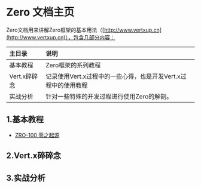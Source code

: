 # Zero 文档主页

Zero文档用来讲解Zero框架的基本用法（[http://www.vertxup.cn](http://www.vertxup.cn)），包含几部分内容：

| 主目录 | 说明 |
| :--- | :--- |
| 基本教程 | Zero框架的系列教程 |
| Vert.x碎碎念 | 记录使用Vert.x过程中的一些心得，也是开发Vert.x过程中的使用教程 |
| 实战分析 | 针对一些特殊的开发过程进行使用Zero的解剖。 |

## 1.基本教程

* [ZRO-100 零之起源](/zero-up/shou-ye/1ji-ben-jiao-cheng/zro-100-ling-zhi-qi-yuan.md)

## 2.Vert.x碎碎念

## 3.实战分析




